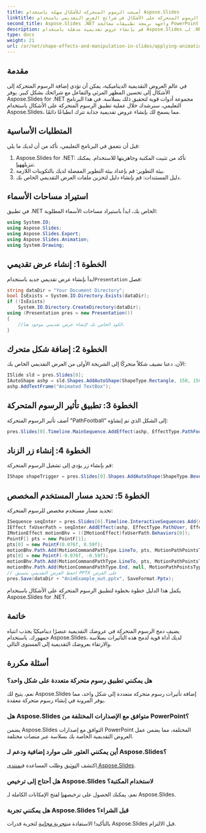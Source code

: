```yaml
---
title: أصبحت الرسوم المتحركة للأشكال سهلة باستخدام Aspose.Slides
linktitle: تطبيق الرسوم المتحركة على الأشكال في شرائح العرض التقديمي باستخدام Aspose.Slides
second_title: Aspose.Slides .NET واجهة برمجة تطبيقات معالجة PowerPoint
description: قم بإنشاء عروض تقديمية مذهلة باستخدام Aspose.Slides لـ .NET. تعرف على كيفية تطبيق الرسوم المتحركة على الأشكال في هذا الدليل التفصيلي خطوة بخطوة. ارفع شرائحك الآن!
type: docs
weight: 21
url: /ar/net/shape-effects-and-manipulation-in-slides/applying-animations-to-shapes/
---
```

## مقدمة
في عالم العروض التقديمية الديناميكية، يمكن أن تؤدي إضافة الرسوم المتحركة إلى الأشكال إلى تحسين المظهر المرئي والتفاعل مع شرائحك بشكل كبير. يوفر Aspose.Slides for .NET مجموعة أدوات قوية لتحقيق ذلك بسلاسة. في هذا البرنامج التعليمي، سنرشدك خلال عملية تطبيق الرسوم المتحركة على الأشكال باستخدام Aspose.Slides، مما يسمح لك بإنشاء عروض تقديمية جذابة تترك انطباعًا دائمًا.
## المتطلبات الأساسية
قبل أن نتعمق في البرنامج التعليمي، تأكد من أن لديك ما يلي:
1.  Aspose.Slides for .NET: تأكد من تثبيت المكتبة وجاهزيتها للاستخدام. يمكنك تنزيله[هنا](https://releases.aspose.com/slides/net/).
2. بيئة التطوير: قم بإعداد بيئة التطوير المفضلة لديك بالتكوينات اللازمة.
3. دليل المستندات: قم بإنشاء دليل لتخزين ملفات العرض التقديمي الخاص بك.
## استيراد مساحات الأسماء
في تطبيق .NET الخاص بك، ابدأ باستيراد مساحات الأسماء المطلوبة:
```csharp
using System.IO;
using Aspose.Slides;
using Aspose.Slides.Export;
using Aspose.Slides.Animation;
using System.Drawing;
```
## الخطوة 1: إنشاء عرض تقديمي
 ابدأ بإنشاء عرض تقديمي جديد باستخدام`Presentation` فصل:
```csharp
string dataDir = "Your Document Directory";
bool IsExists = System.IO.Directory.Exists(dataDir);
if (!IsExists)
    System.IO.Directory.CreateDirectory(dataDir);
using (Presentation pres = new Presentation())
{
    //الكود الخاص بك لإنشاء عرض تقديمي موجود هنا.
}
```
## الخطوة 2: إضافة شكل متحرك
الآن، دعنا نضيف شكلاً متحركًا إلى الشريحة الأولى من العرض التقديمي الخاص بك:
```csharp
ISlide sld = pres.Slides[0];
IAutoShape ashp = sld.Shapes.AddAutoShape(ShapeType.Rectangle, 150, 150, 250, 25);
ashp.AddTextFrame("Animated TextBox");
```
## الخطوة 3: تطبيق تأثير الرسوم المتحركة
أضف تأثير الرسوم المتحركة "PathFootball" إلى الشكل الذي تم إنشاؤه:
```csharp
pres.Slides[0].Timeline.MainSequence.AddEffect(ashp, EffectType.PathFootball, EffectSubtype.None, EffectTriggerType.AfterPrevious);
```
## الخطوة 4: إنشاء زر الزناد
قم بإنشاء زر يؤدي إلى تشغيل الرسوم المتحركة:
```csharp
IShape shapeTrigger = pres.Slides[0].Shapes.AddAutoShape(ShapeType.Bevel, 10, 10, 20, 20);
```
## الخطوة 5: تحديد مسار المستخدم المخصص
تحديد مسار مستخدم مخصص للرسوم المتحركة:
```csharp
ISequence seqInter = pres.Slides[0].Timeline.InteractiveSequences.Add(shapeTrigger);
IEffect fxUserPath = seqInter.AddEffect(ashp, EffectType.PathUser, EffectSubtype.None, EffectTriggerType.OnClick);
IMotionEffect motionBhv = ((IMotionEffect)fxUserPath.Behaviors[0]);
PointF[] pts = new PointF[1];
pts[0] = new PointF(0.076f, 0.59f);
motionBhv.Path.Add(MotionCommandPathType.LineTo, pts, MotionPathPointsType.Auto, true);
pts[0] = new PointF(-0.076f, -0.59f);
motionBhv.Path.Add(MotionCommandPathType.LineTo, pts, MotionPathPointsType.Auto, false);
motionBhv.Path.Add(MotionCommandPathType.End, null, MotionPathPointsType.Auto, false);
// احفظ العرض التقديمي بتنسيق PPTX على القرص
pres.Save(dataDir + "AnimExample_out.pptx", SaveFormat.Pptx);
```
يكمل هذا الدليل خطوة بخطوة لتطبيق الرسوم المتحركة على الأشكال باستخدام Aspose.Slides for .NET.
## خاتمة
يضيف دمج الرسوم المتحركة في عروضك التقديمية عنصرًا ديناميكيًا يجذب انتباه جمهورك. باستخدام Aspose.Slides، لديك أداة قوية لدمج هذه التأثيرات بسلاسة والارتقاء بعروضك التقديمية إلى المستوى التالي.
## أسئلة مكررة
### هل يمكنني تطبيق رسوم متحركة متعددة على شكل واحد؟
نعم، يتيح لك Aspose.Slides إضافة تأثيرات رسوم متحركة متعددة إلى شكل واحد، مما يوفر المرونة في إنشاء رسوم متحركة معقدة.
### هل Aspose.Slides متوافق مع الإصدارات المختلفة من PowerPoint؟
يضمن Aspose.Slides التوافق مع إصدارات PowerPoint المختلفة، مما يضمن عمل العروض التقديمية الخاصة بك بسلاسة عبر منصات مختلفة.
### أين يمكنني العثور على موارد إضافية ودعم لـ Aspose.Slides؟
 اكتشف ال[توثيق](https://reference.aspose.com/slides/net/) وطلب المساعدة في[منتدى Aspose.Slides](https://forum.aspose.com/c/slides/11).
### هل أحتاج إلى ترخيص Aspose.Slides لاستخدام المكتبة؟
 نعم، يمكنك الحصول على ترخيص[هنا](https://purchase.aspose.com/buy) لفتح الإمكانات الكاملة لـ Aspose.Slides.
### هل يمكنني تجربة Aspose.Slides قبل الشراء؟
 بالتأكيد! الاستفادة من[تجربة مجانية](https://releases.aspose.com/) لتجربة قدرات Aspose.Slides قبل الالتزام.